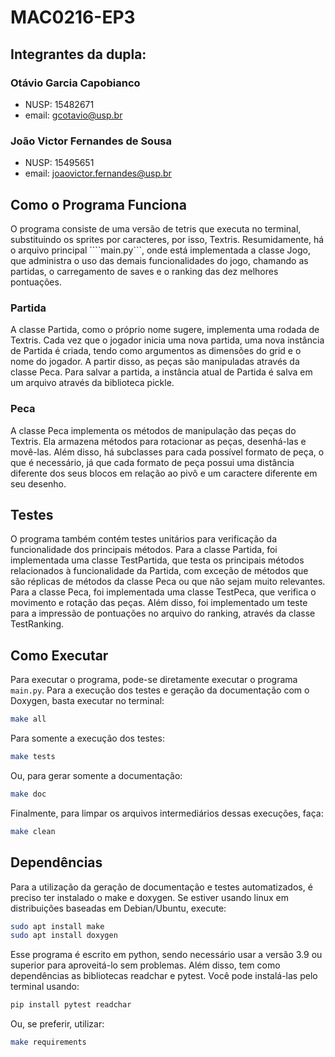 # MAC0216-EP3

## Integrantes da dupla:
### Otávio Garcia Capobianco
- NUSP: 15482671
- email: gcotavio@usp.br

### João Victor Fernandes de Sousa
- NUSP: 15495651
- email: joaovictor.fernandes@usp.br

## Como o Programa Funciona
O programa consiste de uma versão de tetris que executa no terminal, substituindo os sprites por caracteres, por isso, Textris.
Resumidamente, há o arquivo principal ````main.py```, onde está implementada a classe Jogo, que administra o uso das demais funcionalidades do jogo, chamando as partidas, o carregamento de saves e o ranking das dez melhores pontuações.
### Partida
A classe Partida, como o próprio nome sugere, implementa uma rodada de Textris. Cada vez que o jogador inicia uma nova partida, uma nova instância de Partida é criada, tendo como argumentos as dimensões do grid e o nome do jogador. A partir disso, as peças são manipuladas através da classe Peca. Para salvar a partida, a instância atual de Partida é salva em um arquivo através da biblioteca pickle.
### Peca
A classe Peca implementa os métodos de manipulação das peças do Textris. Ela armazena métodos para rotacionar as peças, desenhá-las e movê-las. Além disso, há subclasses para cada possível formato de peça, o que é necessário, já que cada formato de peça possui uma distância diferente dos seus blocos em relação ao pivô e um caractere diferente em seu desenho.

## Testes
O programa também contém testes unitários para verificação da funcionalidade dos principais métodos. 
Para a classe Partida, foi implementada uma classe TestPartida, que testa os principais métodos relacionados à funcionalidade da Partida, com exceção de métodos que são réplicas de métodos da classe Peca ou que não sejam muito relevantes.
Para a classe Peca, foi implementada uma classe TestPeca, que verifica o movimento e rotação das peças. 
Além disso, foi implementado um teste para a impressão de pontuações no arquivo do ranking, através da classe TestRanking.

## Como Executar
Para executar o programa, pode-se diretamente executar o programa ```main.py```. Para a execução dos testes e geração da documentação com o Doxygen, basta executar no terminal:
 ```bash
 make all
 ```
 Para somente a execução dos testes:
 ```bash
 make tests
 ```
 Ou, para gerar somente a documentação:
 ```bash
 make doc
 ```
 Finalmente, para limpar os arquivos intermediários dessas execuções, faça:
 ```bash
 make clean
 ```

## Dependências
Para a utilização da geração de documentação e testes automatizados, é preciso ter instalado o make e doxygen. Se estiver usando linux em distribuições baseadas em Debian/Ubuntu, execute:
```bash
sudo apt install make
sudo apt install doxygen
```
Esse programa é escrito em python, sendo necessário usar a versão 3.9 ou superior para aproveitá-lo sem problemas. Além disso, tem como dependências as bibliotecas readchar e pytest. Você pode instalá-las pelo terminal usando:
```bash
pip install pytest readchar
```
Ou, se preferir, utilizar:
```bash
make requirements
```


